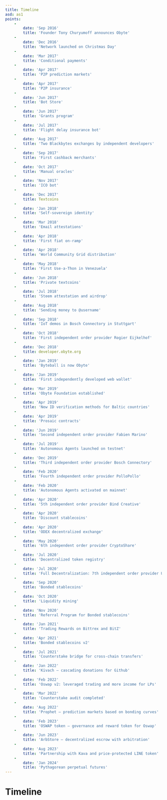 ```yaml
---
title: Timeline
asd: as1
points:
    -
        date: 'Sep 2016'
        title: 'Founder Tony Churyumoff announces Obyte'
    -
        date: 'Dec 2016'
        title: 'Network launched on Christmas Day'
    -
        date: 'Mar 2017'
        title: 'Conditional payments'
    -
        date: 'Apr 2017'
        title: 'P2P prediction markets'
    -
        date: 'Apr 2017'
        title: 'P2P insurance'
    -
        date: 'Jun 2017'
        title: 'Bot Store'
    -
        date: 'Jun 2017'
        title: 'Grants program'
    -
        date: 'Jul 2017'
        title: 'Flight delay insurance bot'
    -
        date: 'Aug 2017'
        title: 'Two Blackbytes exchanges by independent developers'
    -
        date: 'Sep 2017'
        title: 'First cashback merchants'
    -
        date: 'Oct 2017'
        title: 'Manual oracles'
    -
        date: 'Nov 2017'
        title: 'ICO bot'
    -
        date: 'Dec 2017'
        title: Textcoins
    -
        date: 'Jan 2018'
        title: 'Self-sovereign identity'
    -
        date: 'Mar 2018'
        title: 'Email attestations'
    -
        date: 'Apr 2018'
        title: 'First fiat on-ramp'
    -
        date: 'Apr 2018'
        title: 'World Community Grid distribution'
    -
        date: 'May 2018'
        title: 'First Use-a-Thon in Venezuela'
    -
        date: 'Jun 2018'
        title: 'Private textcoins'
    -
        date: 'Jul 2018'
        title: 'Steem attestation and airdrop'
    -
        date: 'Aug 2018'
        title: 'Sending money to @username'
    -
        date: 'Sep 2018'
        title: 'IoT demos in Bosch Connectory in Stuttgart'
    -
        date: 'Oct 2018'
        title: 'First independent order provider Rogier Eijkelhof'
    -
        date: 'Dec 2018'
        title: developer.obyte.org
    -
        date: 'Jan 2019'
        title: 'Byteball is now Obyte'
    -
        date: 'Jan 2019'
        title: 'First independently developed web wallet'
    -
        date: 'Mar 2019'
        title: 'Obyte Foundation established'
    -
        date: 'Apr 2019'
        title: 'New ID verification methods for Baltic countries'
    -
        date: 'Apr 2019'
        title: 'Prosaic contracts'
    -
        date: 'Jun 2019'
        title: 'Second independent order provider Fabien Marino'
    -
        date: 'Jul 2019'
        title: 'Autonomous Agents launched on testnet'
    -
        date: 'Dec 2019'
        title: 'Third independent order provider Bosch Connectory'
    -
        date: 'Feb 2020'
        title: 'Fourth independent order provider PolloPollo'
    -
        date: 'Feb 2020'
        title: 'Autonomous Agents activated on mainnet'
    -
        date: 'Apr 2020'
        title: '5th independent order provider Bind Creative'
    -
        date: 'Apr 2020'
        title: 'Discount stablecoins'
    -
        date: 'Apr 2020'
        title: 'ODEX decentralized exchange'
    -
        date: 'May 2020'
        title: '6th independent order provider CryptoShare'
    -
        date: 'Jul 2020'
        title: 'Decentralized token registry'
    -
        date: 'Jul 2020'
        title: 'Full Decentralization: 7th independent order provider University of Nicosia'
    -
        date: 'Sep 2020'
        title: 'Bonded stablecoins'
    -
        date: 'Oct 2020'
        title: 'Liquidity mining'
    -
        date: 'Nov 2020'
        title: 'Referral Program for Bonded stablecoins'
    -
        date: 'Jan 2021'
        title: 'Trading Rewards on Bittrex and BitZ'
    -
        date: 'Apr 2021'
        title: 'Bonded stablecoins v2'
    -
        date: 'Jul 2021'
        title: 'Counterstake bridge for cross-chain transfers'
    -
        date: 'Jan 2022'
        title: 'Kivach — cascading donations for Github'
    -
        date: 'Feb 2022'
        title: 'Oswap v2: leveraged trading and more income for LPs'
    -
        date: 'Mar 2022'
        title: 'Counterstake audit completed'
    -
        date: 'Aug 2022'
        title: 'Prophet — prediction markets based on bonding curves'
    -
        date: 'Feb 2023'
        title: 'OSWAP token — governance and reward token for Oswap'
    -
        date: 'Jun 2023'
        title: 'ArbStore — decentralized escrow with arbitration'
    -
        date: 'Aug 2023'
        title: 'Partnership with Kava and price-protected LINE token'
    -
        date: 'Jan 2024'
        title: 'Pythagorean perpetual futures'
---
```


# Timeline

